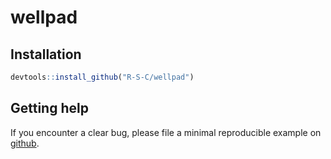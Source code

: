 <!-- README.md is generated from README.Rmd. Please edit that file -->

# wellpad

## Installation

``` r
devtools::install_github("R-S-C/wellpad")
```

## Getting help

If you encounter a clear bug, please file a minimal reproducible example
on [github](https://github.com/R-S-C/wellpad/issues). 
